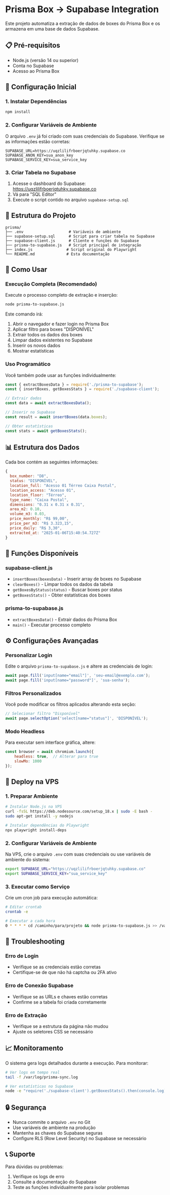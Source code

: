 # Prisma Box → Supabase Integration

Este projeto automatiza a extração de dados de boxes do Prisma Box e os armazena em uma base de dados Supabase.

## 📋 Pré-requisitos

- Node.js (versão 14 ou superior)
- Conta no Supabase
- Acesso ao Prisma Box

## 🚀 Configuração Inicial

### 1. Instalar Dependências

```bash
npm install
```

### 2. Configurar Variáveis de Ambiente

O arquivo `.env` já foi criado com suas credenciais do Supabase. Verifique se as informações estão corretas:

```env
SUPABASE_URL=https://uqzlilifrboerjqtuhky.supabase.co
SUPABASE_ANON_KEY=sua_anon_key
SUPABASE_SERVICE_KEY=sua_service_key
```

### 3. Criar Tabela no Supabase

1. Acesse o dashboard do Supabase: https://uqzlilifrboerjqtuhky.supabase.co
2. Vá para "SQL Editor"
3. Execute o script contido no arquivo `supabase-setup.sql`

## 📁 Estrutura do Projeto

```
prisma/
├── .env                    # Variáveis de ambiente
├── supabase-setup.sql      # Script para criar tabela no Supabase
├── supabase-client.js      # Cliente e funções do Supabase
├── prisma-to-supabase.js   # Script principal de integração
├── index.js               # Script original do Playwright
└── README.md              # Esta documentação
```

## 🎯 Como Usar

### Execução Completa (Recomendado)

Execute o processo completo de extração e inserção:

```bash
node prisma-to-supabase.js
```

Este comando irá:
1. Abrir o navegador e fazer login no Prisma Box
2. Aplicar filtro para boxes "DISPONÍVEL"
3. Extrair todos os dados dos boxes
4. Limpar dados existentes no Supabase
5. Inserir os novos dados
6. Mostrar estatísticas

### Uso Programático

Você também pode usar as funções individualmente:

```javascript
const { extractBoxesData } = require('./prisma-to-supabase');
const { insertBoxes, getBoxesStats } = require('./supabase-client');

// Extrair dados
const data = await extractBoxesData();

// Inserir no Supabase
const result = await insertBoxes(data.boxes);

// Obter estatísticas
const stats = await getBoxesStats();
```

## 📊 Estrutura dos Dados

Cada box contém as seguintes informações:

```javascript
{
  box_number: "D8",
  status: "DISPONÍVEL",
  location_full: "Acesso 01 Térreo Caixa Postal",
  location_access: "Acesso 01",
  location_floor: "Térreo",
  type_name: "Caixa Postal",
  dimensions: "0.31 x 0.31 x 0.31",
  area_m2: 0.10,
  volume_m3: 0.03,
  price_monthly: "R$ 99,00",
  price_per_m3: "R$ 3.323,15",
  price_daily: "R$ 3,30",
  extracted_at: "2025-01-06T15:40:54.727Z"
}
```

## 🔧 Funções Disponíveis

### supabase-client.js

- `insertBoxes(boxesData)` - Inserir array de boxes no Supabase
- `clearBoxes()` - Limpar todos os dados da tabela
- `getBoxesByStatus(status)` - Buscar boxes por status
- `getBoxesStats()` - Obter estatísticas dos boxes

### prisma-to-supabase.js

- `extractBoxesData()` - Extrair dados do Prisma Box
- `main()` - Executar processo completo

## ⚙️ Configurações Avançadas

### Personalizar Login

Edite o arquivo `prisma-to-supabase.js` e altere as credenciais de login:

```javascript
await page.fill('input[name="email"]', 'seu-email@exemplo.com');
await page.fill('input[name="password"]', 'sua-senha');
```

### Filtros Personalizados

Você pode modificar os filtros aplicados alterando esta seção:

```javascript
// Selecionar filtro "Disponível"
await page.selectOption('select[name="status"]', 'DISPONÍVEL');
```

### Modo Headless

Para executar sem interface gráfica, altere:

```javascript
const browser = await chromium.launch({ 
    headless: true,  // Alterar para true
    slowMo: 1000 
});
```

## 🚀 Deploy na VPS

### 1. Preparar Ambiente

```bash
# Instalar Node.js na VPS
curl -fsSL https://deb.nodesource.com/setup_18.x | sudo -E bash -
sudo apt-get install -y nodejs

# Instalar dependências do Playwright
npx playwright install-deps
```

### 2. Configurar Variáveis de Ambiente

Na VPS, crie o arquivo `.env` com suas credenciais ou use variáveis de ambiente do sistema:

```bash
export SUPABASE_URL="https://uqzlilifrboerjqtuhky.supabase.co"
export SUPABASE_SERVICE_KEY="sua_service_key"
```

### 3. Executar como Serviço

Crie um cron job para execução automática:

```bash
# Editar crontab
crontab -e

# Executar a cada hora
0 * * * * cd /caminho/para/projeto && node prisma-to-supabase.js >> /var/log/prisma-sync.log 2>&1
```

## 🐛 Troubleshooting

### Erro de Login
- Verifique se as credenciais estão corretas
- Certifique-se de que não há captcha ou 2FA ativo

### Erro de Conexão Supabase
- Verifique se as URLs e chaves estão corretas
- Confirme se a tabela foi criada corretamente

### Erro de Extração
- Verifique se a estrutura da página não mudou
- Ajuste os seletores CSS se necessário

## 📈 Monitoramento

O sistema gera logs detalhados durante a execução. Para monitorar:

```bash
# Ver logs em tempo real
tail -f /var/log/prisma-sync.log

# Ver estatísticas no Supabase
node -e "require('./supabase-client').getBoxesStats().then(console.log)"
```

## 🔒 Segurança

- Nunca commite o arquivo `.env` no Git
- Use variáveis de ambiente na produção
- Mantenha as chaves do Supabase seguras
- Configure RLS (Row Level Security) no Supabase se necessário

## 📞 Suporte

Para dúvidas ou problemas:
1. Verifique os logs de erro
2. Consulte a documentação do Supabase
3. Teste as funções individualmente para isolar problemas